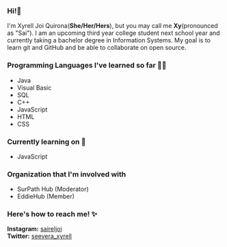 ### Hi!👋
I'm Xyrell Joi Quirona(**She/Her/Hers**), but you may call me **Xy**(pronounced as "Sai"). I am an upcoming third year college student next school year and currently taking a bachelor degree in Information Systems. My goal is to learn git and GitHub and be able to collaborate on open source.

### Programming Languages I've learned so far 👩‍💻
- Java
- Visual Basic
- SQL
- C++
- JavaScript
- HTML
- CSS

### Currently learning on 🌱
- JavaScript

### Organization that I'm involved with
- SurPath Hub (Moderator)
- EddieHub (Member)

### Here's how to reach me! ✨
**Instagram:** [saireljoi](https://www.instagram.com/saireljoi)
<br/>
**Twitter:** [seevera_xyrell](https://www.twitter.com/seevera_xyrell)
